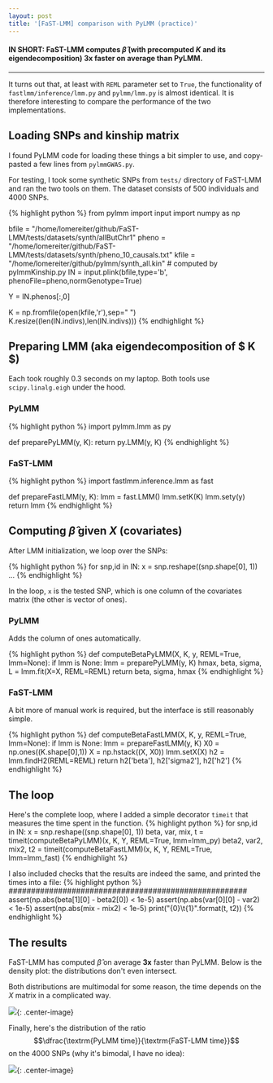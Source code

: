 ```yaml
---
layout: post
title: '[FaST-LMM] comparison with PyLMM (practice)'
---
```


#### IN SHORT: FaST-LMM computes $\hat{\beta}$ (with precomputed $K$ and its eigendecomposition) **3x** faster on average than PyLMM.

------

It turns out that, at least with `REML` parameter set to `True`, the functionality of `fastlmm/inference/lmm.py` and `pylmm/lmm.py` is almost identical. It is therefore interesting to compare the performance of the two implementations.

## Loading SNPs and kinship matrix

I found PyLMM code for loading these things a bit simpler to use, and copy-pasted a few lines from `pylmmGWAS.py`.

For testing, I took some synthetic SNPs from `tests/` directory of FaST-LMM and ran the two tools on them. The dataset consists of 500 individuals and 4000 SNPs.

{% highlight python %}
from pylmm import input
import numpy as np

bfile = "/home/lomereiter/github/FaST-LMM/tests/datasets/synth/allButChr1"
pheno = "/home/lomereiter/github/FaST-LMM/tests/datasets/synth/pheno_10_causals.txt"
kfile = "/home/lomereiter/github/pylmm/synth_all.kin" # computed by pylmmKinship.py
IN = input.plink(bfile,type='b', phenoFile=pheno,normGenotype=True)

Y = IN.phenos[:,0]

K = np.fromfile(open(kfile,'r'),sep=" ")
K.resize((len(IN.indivs),len(IN.indivs)))
{% endhighlight %}

## Preparing LMM (aka eigendecomposition of $ K $)

Each took roughly 0.3 seconds on my laptop. Both tools use `scipy.linalg.eigh` under the hood.

### PyLMM

{% highlight python %}
import pylmm.lmm as py

def preparePyLMM(y, K):
    return py.LMM(y, K)
{% endhighlight %}

### FaST-LMM

{% highlight python %}
import fastlmm.inference.lmm as fast

def prepareFastLMM(y, K):
    lmm = fast.LMM()
    lmm.setK(K)
    lmm.sety(y)
    return lmm
{% endhighlight %}

## Computing $\hat{\beta}$ given $X$ (covariates)

After LMM initialization, we loop over the SNPs:

{% highlight python %}
for snp,id in IN:
    x = snp.reshape((snp.shape[0], 1))
    ...
{% endhighlight %}

In the loop, `x` is the tested SNP, which is one column of the covariates matrix (the other is vector of ones).

### PyLMM

Adds the column of ones automatically.

{% highlight python %}
def computeBetaPyLMM(X, K, y, REML=True, lmm=None):
    if lmm is None: lmm = preparePyLMM(y, K)
    hmax, beta, sigma, L = lmm.fit(X=X, REML=REML)
    return beta, sigma, hmax
{% endhighlight %}
    
### FaST-LMM

A bit more of manual work is required, but the interface is still reasonably simple.
    
{% highlight python %}
def computeBetaFastLMM(X, K, y, REML=True, lmm=None):
    if lmm is None: lmm = prepareFastLMM(y, K)
    X0 = np.ones((K.shape[0],1))
    X = np.hstack((X, X0))
    lmm.setX(X)
    h2 = lmm.findH2(REML=REML)
    return h2['beta'], h2['sigma2'], h2['h2']
{% endhighlight %}

## The loop

Here's the complete loop, where I added a simple decorator `timeit` that measures the time spent in the function.
{% highlight python %}
for snp,id in IN:
    x = snp.reshape((snp.shape[0], 1))
    beta, var, mix, t = timeit(computeBetaPyLMM)(x, K, Y, REML=True, lmm=lmm_py)
    beta2, var2, mix2, t2 = timeit(computeBetaFastLMM)(x, K, Y, REML=True, lmm=lmm_fast)
{% endhighlight %}

I also included checks that the results are indeed the same, and printed the times into a file:
{% highlight python %}
#####################################################
    assert(np.abs(beta[1][0] - beta2[0]) < 1e-5)
    assert(np.abs(var[0][0] - var2) < 1e-5)
    assert(np.abs(mix - mix2) < 1e-5)
    print("{0}\t{1}".format(t, t2))
{% endhighlight %}

## The results

FaST-LMM has computed $\hat{\beta}$ on average **3x** faster than PyLMM. Below is the density plot: the distributions don't even intersect.

Both distributions are multimodal for some reason, the time depends on the $X$ matrix in a complicated way.

<!---
{% highlight r %}
library(ggplot2)
library(reshape2)

timings <- read.table("timings.txt")
colnames(timings) <- c("pylmm", "fastlmm")
timings.melt <- melt(timings, variable.name="method", value.name="time")
ggplot(timings.melt) + geom_density(aes(x=time, fill=method)) + 
		     scale_x_continuous(limits=c(0, 0.05)) + 
		     xlab(expression("time for estimating "* beta* ", seconds"))
{% endhighlight %}
-->

![]({{site.url}}/images/2015-03-10-beta.png){: .center-image}

Finally, here's the distribution of the ratio $$\dfrac{\textrm{PyLMM time}}{\textrm{FaST-LMM time}}$$ on the 4000 SNPs (why it's bimodal, I have no idea):

![]({{site.url}}/images/2015-03-10-ratio.png){: .center-image}